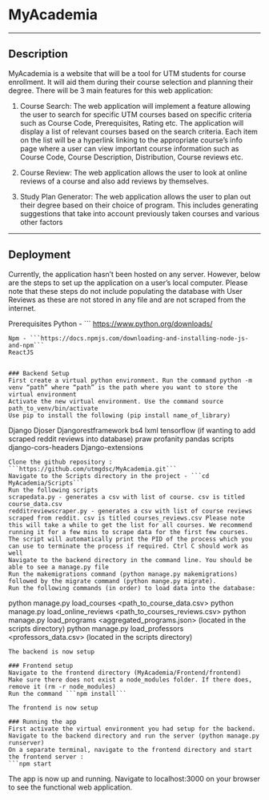 # MyAcademia
---
## Description
MyAcademia is a website that will be a tool for UTM students for course enrollment. It will aid them during their course selection and planning their degree. There will be 3 main features for this web application:
1. Course Search: The web application will implement a feature allowing the user to search for specific UTM courses based on specific criteria such as Course Code, Prerequisites, Rating etc. The application will display a list of relevant courses based on the search criteria. Each item on the list will be a hyperlink linking to the appropriate course’s info page where a user can view important course information such as Course Code, Course Description, Distribution, Course reviews etc. 

2. Course Review: The web application allows the user to look at online reviews of a course and also add reviews by themselves. 

3. Study Plan Generator: The web application allows the user to plan out their degree based on their choice of program. This includes generating suggestions that take into account previously taken courses and various other factors
---

## Deployment
Currently, the application hasn’t been hosted on any server. However, below are the steps to set up the application on a user’s local computer. Please note that these steps do not include populating the database with User Reviews as these are not stored in any file and are not scraped from the internet.  

Prerequisites
Python - ```
https://www.python.org/downloads/
```
Npm - ```https://docs.npmjs.com/downloading-and-installing-node-js-and-npm```
ReactJS 


### Backend Setup
First create a virtual python environment. Run the command python -m venv “path” where “path” is the path where you want to store the virtual environment
Activate the new virtual environment. Use the command source path_to_venv/bin/activate
Use pip to install the following (pip install name_of_library)
```
Django
Djoser
Djangorestframework
bs4
lxml
tensorflow (if wanting to add scraped reddit reviews into database)
praw
profanity
pandas
scripts
django-cors-headers
Django-extensions
```
Clone the github repository : ```https://github.com/utmgdsc/MyAcademia.git```
Navigate to the Scripts directory in the project - ```cd MyAcademia/Scripts```
Run the following scripts
scrapedata.py - generates a csv with list of course. csv is titled course_data.csv
redditreviewscraper.py - generates a csv with list of course reviews scraped from reddit. csv is titled courses_reviews.csv Please note this will take a while to get the list for all courses. We recommend running it for a few mins to scrape data for the first few courses. The script will automatically print the PID of the process which you can use to terminate the process if required. Ctrl C should work as well
Navigate to the backend directory in the command line. You should be able to see a manage.py file
Run the makemigrations command (python manage.py makemigrations) followed by the migrate command (python mange.py migrate). 
Run the following commands (in order) to load data into the database:
```
python manage.py load_courses <path_to_course_data.csv>
python manage.py load_online_reviews <path_to_courses_reviews.csv>
python manage.py load_programs <aggregated_programs.json> (located in the scripts directory)
python manage.py load_professors <professors_data.csv> (located in the scripts directory)
```
The backend is now setup

### Frontend setup
Navigate to the frontend directory (MyAcademia/Frontend/frontend)
Make sure there does not exist a node_modules folder. If there does, remove it (rm -r node_modules)
Run the command ```npm install```

The frontend is now setup

### Running the app
First activate the virtual environment you had setup for the backend. 
Navigate to the backend directory and run the server (python manage.py runserver)
On a separate terminal, navigate to the frontend directory and start the frontend server :
```npm start
```

The app is now up and running. Navigate to localhost:3000 on your browser to see the functional web application. 
